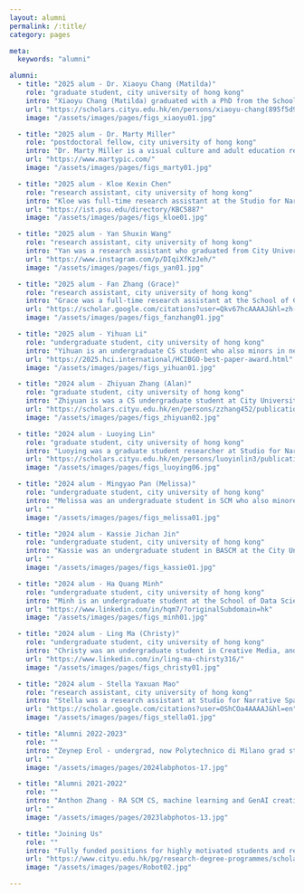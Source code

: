 ```yaml
---
layout: alumni
permalink: /:title/
category: pages

meta:
  keywords: "alumni"

alumni:
  - title: "2025 alum - Dr. Xiaoyu Chang (Matilda)"
    role: "graduate student, city university of hong kong"
    intro: "Xiaoyu Chang (Matilda) graduated with a PhD from the School of Creative Media with Dr. LC. She previously graduated from the University of Glasgow, with mechanical engineering and automobile background. Her research at SNS included how to overcome perception of being ignored by service robots, and creative expression with robot support, especially in movement-based performance. Her first-author publications include HRI, CSCW, CHI, etc."
    url: "https://scholars.cityu.edu.hk/en/persons/xiaoyu-chang(895f5d96-efbe-4c6b-86f3-259861400a7e)/publications.html"
    image: "/assets/images/pages/figs_xiaoyu01.jpg"

  - title: "2025 alum - Dr. Marty Miller"
    role: "postdoctoral fellow, city university of hong kong"
    intro: "Dr. Marty Miller is a visual culture and adult education researcher interested in Hong Kong's technological culture. Obtaining his PhD at Hong Kong Polytechnic University, he bridges these disciplines by noting how image-creation practices adapt to emergent technology and why this influence informs the meanings created. Specifically, found photography and technological literacy designs fuel his scholarly output, funded creative work, and integrated teaching practice. Marty's works with SNS are published in DIS, Journal of Play, ACM CC, etc."
    url: "https://www.martypic.com/"
    image: "/assets/images/pages/figs_marty01.jpg"

  - title: "2025 alum - Kloe Kexin Chen"
    role: "research assistant, city university of hong kong"
    intro: "Kloe was full-time research assistant at the Studio for Narrative Spaces. Her work included exploring how Chinese language users interact with GPT-based tools in writing essays, supporting creativity through mixed reality card games, and studying human perception of robots expressing gratitude in a creative task. Her domain of interest are human-AI interaction and games for social causes like cultural heritage transmission. After her RAship, Kloe became a PhD student at Pennsylvania State University in the USA."
    url: "https://ist.psu.edu/directory/KBC5887"
    image: "/assets/images/pages/figs_kloe01.jpg"

  - title: "2025 alum - Yan Shuxin Wang"
    role: "research assistant, city university of hong kong"
    intro: "Yan was a research assistant who graduated from City University of Hong Kong BFA and MFA. As an artist, she uses video and GenAI to explore auto-ethnographic issues. Her digital works have been shown in ISCA featival, Turku Animated Film Festival, Clockenflap Music Festival, Insomnia Festival, Animakom Fest, Future Vision Festival, etc. Her work with SNS contributed to research contributed to projects on digital memorialization of death, published in ISEA. She also exhibited with SNS at Fringe Club, SIGGRAPH Asia, ACC Gwangju."
    url: "https://www.instagram.com/p/DIqiXfKzJeh/"
    image: "/assets/images/pages/figs_yan01.jpg"

  - title: "2025 alum - Fan Zhang (Grace)"
    role: "research assistant, city university of hong kong"
    intro: "Grace was a full-time research assistant at the School of Creative Media SNS, who came from Karolinska Institutet. With a medical background, she is interested in the field of human-computer interaction and XR with applications in health. She is always intrigued by outdoor activities and has a passion for crocheting, crafting adorable little things. Her prolific one-year stay at SNS included first-author publications in CSCW, CHI, DIS, etc."
    url: "https://scholar.google.com/citations?user=Qkv67hcAAAAJ&hl=zh-CN"
    image: "/assets/images/pages/figs_fanzhang01.jpg"

  - title: "2025 alum - Yihuan Li"
    role: "undergraduate student, city university of hong kong"
    intro: "Yihuan is an undergraduate CS student who also minors in neuroscience at the City University of Hong Kong. She is interested in BMI and HCI and has a burning desire to explore the role of memory in learning and spatial interaction. She enjoys reading, music, photography, and sports! During her 2 years at SNS, she co-edited a book on performance technology, and contributed to publications in CSCW, DIS, with a Best Paper Award as first-author at HCII."
    url: "https://2025.hci.international/HCIBGO-best-paper-award.html"
    image: "/assets/images/pages/figs_yihuan01.jpg"

  - title: "2024 alum - Zhiyuan Zhang (Alan)"
    role: "graduate student, city university of hong kong"
    intro: "Zhiyuan is was a CS undergraduate student at City University of Hong Kong. He worked on human-machine co-storytelling, particularly the web GPT-2-based interface. He also helped produce machine-learning powered works in Sound Of(f) and Down the Holograph. Alan is a DJI drone pilot who enjoys exploring nature, and author at SNS of an IUI paper on AI-human co-writing and a CHI paper on dancing with drones. He is now a PhD student at Jing Liao's lab at CityU CS."
    url: "https://scholars.cityu.edu.hk/en/persons/zzhang452/publications/"
    image: "/assets/images/pages/figs_zhiyuan02.jpg"

  - title: "2024 alum - Luoying Lin"
    role: "graduate student, city university of hong kong"
    intro: "Luoying was a graduate student researcher at Studio for Narrative Spaces who worked with sports technology, VR for clinical applications, and speculative storytelling for sustainability applications. Luoying exhibited with SNS at FabCafe Kyoto and SIGGRAPH Asia. She was also co-author of works in Frontiers in VR and HRI LBW. She was previously a writer for OFCourse Shanghai and avid photographer before joining City University of Hong Kong as a grad student."
    url: "https://scholars.cityu.edu.hk/en/persons/luoyinlin3/publications/"
    image: "/assets/images/pages/figs_luoying06.jpg"

  - title: "2024 alum - Mingyao Pan (Melissa)"
    role: "undergraduate student, city university of hong kong"
    intro: "Melissa was an undergraduate student in SCM who also minored in Psychology. She is responsible for running the Instagram and Rednote social media for the studio and editing videos for studio works. She's good at painting and has great interest in game, animation, and badminton. During her time at SNS, she contributed as a co-author in an HCII paper on game design with GenAI. She is now a graduate student at University of Hong Kong."
    url: ""
    image: "/assets/images/pages/figs_melissa01.jpg"

  - title: "2024 alum - Kassie Jichan Jin"
    role: "undergraduate student, city university of hong kong"
    intro: "Kassie was an undergraduate student in BASCM at the City University of Hong Kong, with a strong passion for exploring the intersection of artificial intelligence, content creation, and digital media. She is interested in pop culture and its influence on modern media. As an IBDP Bilingual Diploma graduate, Kassie managed the SNS social media and public outreac while contributing to research support while working with SNS."
    url: ""
    image: "/assets/images/pages/figs_kassie01.jpg"

  - title: "2024 alum - Ha Quang Minh"
    role: "undergraduate student, city university of hong kong"
    intro: "Minh is an undergraduate student at the School of Data Science at CityU. Minh comes from Vietnam. He is passionate about competitive programming, the statistical learning theory behind machine learning and AI, and using computer vision with robotics. He wishes to be a Machine Learning Engineering in the future! While working with SNS, he contributed to programming and research studies in HRI and CSCW."
    url: "https://www.linkedin.com/in/hqm7/?originalSubdomain=hk"
    image: "/assets/images/pages/figs_minh01.jpg"

  - title: "2024 alum - Ling Ma (Christy)"
    role: "undergraduate student, city university of hong kong"
    intro: "Christy was an undergraduate student in Creative Media, and research assistant working on GenAI for game and interaction design. She is a double-major degree in business analysis. Her research interests focus on robotics and GenAI, and how these technologies can enrich creative workflows, specializing in data analysis for such studies. At SNS she was first-author of a HCII paper and co-author of HRI and DIS works. She is now a graduate student at Cornell."
    url: "https://www.linkedin.com/in/ling-ma-chirsty316/"
    image: "/assets/images/pages/figs_christy01.jpg"

  - title: "2024 alum - Stella Yaxuan Mao"
    role: "research assistant, city university of hong kong"
    intro: "Stella was a research assistant at Studio for Narrative Spaces from School of Creative Media BA. She contributed to multiple studies while RA with the studio, working mostly on human-robotic interaction in domains like handwriting and pain communication. As co-author working with SNS, her research outputs were published at HRI, Frontiers in Physiology, IEEE VR, ICRA, etc. Stella is now a graduate student at University of Washington."
    url: "https://scholar.google.com/citations?user=OShCOa4AAAAJ&hl=en"
    image: "/assets/images/pages/figs_stella01.jpg"

  - title: "Alumni 2022-2023"
    role: ""
    intro: "Zeynep Erol - undergrad, now Polytechnico di Milano grad student, published in ArtsIT.<br>Li Chen - MFA, speculative cultural heritaage, exhibited Hangzhou, HKAC, and Sustech.<br>Ruishan Wu - RA MFA, now Simon Fraser CS PhD, published in DIS and ISEA.<br>Jingqi Peng - RA CS BS, robotics and programming, published in HRI, exhibited in Tai Kwun.<br>Coco Chan - RA SCM, interactive robotic toy for pets, published in ACM IDC."
    url: ""
    image: "/assets/images/pages/2024labphotos-17.jpg"

  - title: "Alumni 2021-2022"
    role: ""
    intro: "Anthon Zhang - RA SCM CS, machine learning and GenAI creativity, now CUHK CS PhD.<br>Eray Ozgunay - undergrad, now Bilkent University PhD, published in ArtsIT and DIS.<br>Marco Lui - RA SCM BAS, programmer, now private industry, exhibited at Osage.<br>Ishaank Chopra  - RA CS, GenAI music generation, now private industry.<br>Lillian Song - MA, now CityU digital humanities PhD, published in Frontiers in Psychology."
    url: ""
    image: "/assets/images/pages/2023labphotos-13.jpg"

  - title: "Joining Us"
    role: ""
    intro: "Fully funded positions for highly motivated students and research assistants are available. Candidates should have good English communication and writing skills, with ability in one of these areas: human-computer interaction research and analysis skills, creative technology skills such as VR 3D-modeling animation performance, programming ability like python machine-learning robotics web-frameworks. See <a href='../opportunities'><u>opportunities</u></a> page for details."
    url: "https://www.cityu.edu.hk/pg/research-degree-programmes/scholarships-financial-aid-and-fees"
    image: "/assets/images/pages/Robot02.jpg"

---
```

<p></p>
